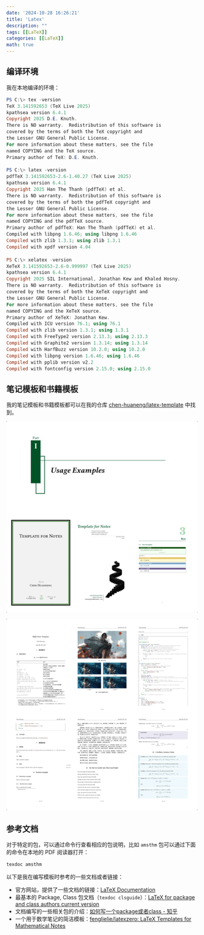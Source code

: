 ```yaml
---
date: '2024-10-28 16:26:21'
title: 'Latex'
description: ""
tags: [[LaTeX]]
categories: [[LaTeX]]
math: true
---
```


## 编译环境

我在本地编译的环境：

```powershell
PS C:\> tex -version
TeX 3.141592653 (TeX Live 2025)
kpathsea version 6.4.1
Copyright 2025 D.E. Knuth.
There is NO warranty.  Redistribution of this software is
covered by the terms of both the TeX copyright and
the Lesser GNU General Public License.
For more information about these matters, see the file
named COPYING and the TeX source.
Primary author of TeX: D.E. Knuth.

PS C:\> latex -version
pdfTeX 3.141592653-2.6-1.40.27 (TeX Live 2025)
kpathsea version 6.4.1
Copyright 2025 Han The Thanh (pdfTeX) et al.
There is NO warranty.  Redistribution of this software is
covered by the terms of both the pdfTeX copyright and
the Lesser GNU General Public License.
For more information about these matters, see the file
named COPYING and the pdfTeX source.
Primary author of pdfTeX: Han The Thanh (pdfTeX) et al.
Compiled with libpng 1.6.46; using libpng 1.6.46
Compiled with zlib 1.3.1; using zlib 1.3.1
Compiled with xpdf version 4.04

PS C:\> xelatex -version
XeTeX 3.141592653-2.6-0.999997 (TeX Live 2025)
kpathsea version 6.4.1
Copyright 2025 SIL International, Jonathan Kew and Khaled Hosny.
There is NO warranty.  Redistribution of this software is
covered by the terms of both the XeTeX copyright and
the Lesser GNU General Public License.
For more information about these matters, see the file
named COPYING and the XeTeX source.
Primary author of XeTeX: Jonathan Kew.
Compiled with ICU version 76.1; using 76.1
Compiled with zlib version 1.3.1; using 1.3.1
Compiled with FreeType2 version 2.13.3; using 2.13.3
Compiled with Graphite2 version 1.3.14; using 1.3.14
Compiled with HarfBuzz version 10.2.0; using 10.2.0
Compiled with libpng version 1.6.46; using 1.6.46
Compiled with pplib version v2.2
Compiled with fontconfig version 2.15.0; using 2.15.0
```

## 笔记模板和书籍模板

我的笔记模板和书籍模板都可以在我的仓库 [chen-huaneng/latex-template](https://github.com/chen-huaneng/latex-template) 中找到。

![书籍模板样式预览](book-demo.webp)

![笔记模板样式预览](note-demo.webp)

## 参考文档

对于特定的包，可以通过命令行查看相应的包说明，比如 `amsthm` 包可以通过下面的命令在本地的 PDF 阅读器打开：
```bash
texdoc amsthm
```

以下是我在编写模板时参考的一些文档或者链接：

- 官方网站，提供了一些文档的链接：[LaTeX Documentation](https://www.latex-project.org/help/documentation/)
- 最基本的 Package, Class 包文档（`texdoc clsguide`）：[LaTeX for package and class authors current version](https://www.latex-project.org/help/documentation/clsguide.pdf)
- 文档编写的一些相关包的介绍：[如何写一个package或者class - 知乎](https://zhuanlan.zhihu.com/p/19705200)
- 一个用于数学笔记的简洁模板：[fenglielie/latexzero: LaTeX Templates for Mathematical Notes](https://github.com/fenglielie/latexzero)

